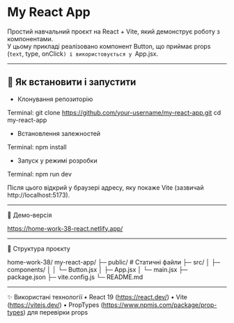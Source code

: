 # My React App

Простий навчальний проєкт на React + Vite, який демонструє роботу з компонентами.  
У цьому прикладі реалізовано компонент Button, що приймає props (`text`, type, onClick`) і використовується у `App.jsx.

---

## 🚀 Як встановити і запустити

- Клонування репозиторію

Terminal: git clone https://github.com/your-username/my-react-app.git
          cd my-react-app


- Встановлення залежностей 

Terminal: npm install


- Запуск у режимі розробки

Terminal: npm run dev

Після цього відкрий у браузері адресу, яку покаже Vite (зазвичай http://localhost:5173).

----

🔗 Демо-версія

https://home-work-38-react.netlify.app/

------

📂 Структура проєкту

home-work-38/ my-react-app/
 ├─ public/            # Статичні файли
 ├─ src/
 │   ├─ components/
 │   │   └─ Button.jsx
 │   ├─ App.jsx
 │   └─ main.jsx
 ├─ package.json
 ├─ vite.config.js
 └─ README.md

 -----

✨ Використані технології
 • React 19 (https://react.dev/)
 • Vite (https://vitejs.dev/)
 • PropTypes (https://www.npmjs.com/package/prop-types) для перевірки props
